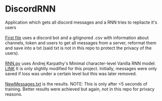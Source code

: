 # DiscordRNN
Application which gets all discord messages and a RNN tries to repliacte it's users\
\
[First file](GetAllDiscordMessages.py) uses a discord bot and a gitignored .csv with information about channels, token and users to get all messages from a server, reformat them and save into a txt (said txt is not in this repo to protect the privacy of the users).\
\
[RNN.py](RNN.py) uses Andrej Karpathy's Minimal character-level Vanilla RNN model: [LINK](https://gist.github.com/karpathy/d4dee566867f8291f086) It is only slightly modified for this project. Initially, messages were only saved if loss was under a certain level but this was later removed.\
\
[NewMessages.txt](NewMessages.txt) is the results. NOTE: This is only after <5 seconds of training. Better results were achieved but again, not in this repo for privacy reasons. 
